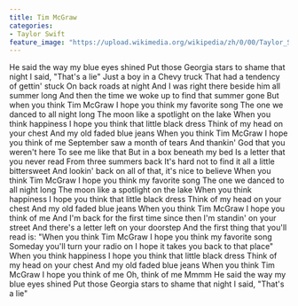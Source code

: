 ```yaml
---
title: Tim McGraw
categories:
- Taylor Swift
feature_image: "https://upload.wikimedia.org/wikipedia/zh/0/00/Taylor_Swift_album.jpg" 
--- 
```

He said the way my blue eyes shined
Put those Georgia stars to shame that night
I said, "That's a lie"
Just a boy in a Chevy truck
That had a tendency of gettin' stuck
On back roads at night
And I was right there beside him all summer long
And then the time we woke up to find that summer gone
But when you think Tim McGraw
I hope you think my favorite song
The one we danced to all night long
The moon like a spotlight on the lake
When you think happiness
I hope you think that little black dress
Think of my head on your chest
And my old faded blue jeans
When you think Tim McGraw
I hope you think of me
September saw a month of tears
And thankin' God that you weren't here
To see me like that
But in a box beneath my bed
Is a letter that you never read
From three summers back
It's hard not to find it all a little bittersweet
And lookin' back on all of that, it's nice to believe
When you think Tim McGraw
I hope you think my favorite song
The one we danced to all night long
The moon like a spotlight on the lake
When you think happiness
I hope you think that little black dress
Think of my head on your chest
And my old faded blue jeans
When you think Tim McGraw
I hope you think of me
And I'm back for the first time since then
I'm standin' on your street
And there's a letter left on your doorstep
And the first thing that you'll read is:
"When you think Tim McGraw
I hope you think my favorite song
Someday you'll turn your radio on
I hope it takes you back to that place"
When you think happiness
I hope you think that little black dress
Think of my head on your chest
And my old faded blue jeans
When you think Tim McGraw
I hope you think of me
Oh, think of me
Mmmm
He said the way my blue eyes shined
Put those Georgia stars to shame that night
I said, "That's a lie"